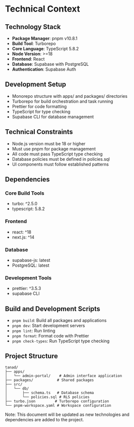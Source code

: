 # Technical Context

## Technology Stack
- **Package Manager**: pnpm v10.8.1
- **Build Tool**: Turborepo
- **Core Language**: TypeScript 5.8.2
- **Node Version**: >=18
- **Frontend**: React
- **Database**: Supabase with PostgreSQL
- **Authentication**: Supabase Auth

## Development Setup
- Monorepo structure with apps/ and packages/ directories
- Turborepo for build orchestration and task running
- Prettier for code formatting
- TypeScript for type checking
- Supabase CLI for database management

## Technical Constraints
- Node.js version must be 18 or higher
- Must use pnpm for package management
- All code must pass TypeScript type checking
- Database policies must be defined in policies.sql
- UI components must follow established patterns

## Dependencies
### Core Build Tools
- turbo: ^2.5.0
- typescript: 5.8.2

### Frontend
- react: ^18
- next.js: ^14

### Database
- supabase-js: latest
- PostgreSQL: latest

### Development Tools
- prettier: ^3.5.3
- supabase CLI

## Build and Development Scripts
- `pnpm build`: Build all packages and applications
- `pnpm dev`: Start development servers
- `pnpm lint`: Run linting
- `pnpm format`: Format code with Prettier
- `pnpm check-types`: Run TypeScript type checking

## Project Structure
```
tanad/
├── apps/
│   └── admin-portal/    # Admin interface application
├── packages/           # Shared packages
├── src/
│   └── db/
│       ├── schema.ts   # Database schema
│       └── policies.sql # RLS policies
├── turbo.json         # Turborepo configuration
└── pnpm-workspace.yaml # Workspace configuration
```

Note: This document will be updated as new technologies and dependencies are added to the project. 